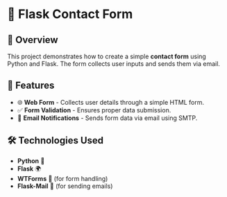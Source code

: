 # 📩 Flask Contact Form  

## 📌 Overview  
This project demonstrates how to create a simple **contact form** using Python and Flask. The form collects user inputs and sends them via email.  

## 🚀 Features  
- 🌐 **Web Form** - Collects user details through a simple HTML form.  
- ✅ **Form Validation** - Ensures proper data submission.  
- 📧 **Email Notifications** - Sends form data via email using SMTP.  

## 🛠️ Technologies Used  
- **Python** 🐍  
- **Flask** 🌍  
- **WTForms** 📝 (for form handling)  
- **Flask-Mail** 📩 (for sending emails)  
